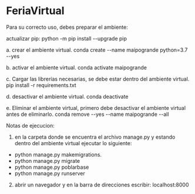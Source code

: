 # FeriaVirtual

Para su correcto uso, debes preparar el ambiente:

actualizar pip:
python -m pip install --upgrade pip


a. crear el ambiente virtual.
conda create --name maipogrande python=3.7 --yes

b. activar el ambiente virtual.
conda activate maipogrande

c. Cargar las librerías necesarias, se debe estar dentro del ambiente virtual.
pip install -r requirements.txt

d. desactivar el ambiente virtual.
conda deactivate

e. Eliminar el ambiente virtual, primero debe desactivar el ambiente virtual antes de eliminarlo.
conda remove --yes --name maipogrande --all


Notas de ejecucion:
1. en la carpeta donde se encuentra el archivo manage.py y estando dentro del ambiente virtual ejecutar lo siguiente:
- python manage.py makemigrations.
- python manage.py migrate
- python manage.py poblarbase
- python manage.py runserver

2. abrir un navegador y en la barra de direcciones escribir:
localhost:8000

